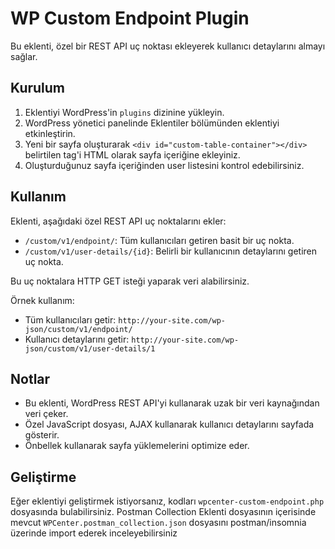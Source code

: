 # WP Custom Endpoint Plugin

Bu eklenti, özel bir REST API uç noktası ekleyerek kullanıcı detaylarını almayı sağlar.

## Kurulum

1. Eklentiyi WordPress'in `plugins` dizinine yükleyin.
2. WordPress yönetici panelinde Eklentiler bölümünden eklentiyi etkinleştirin.
3. Yeni bir sayfa oluşturarak `<div id="custom-table-container"></div>` belirtilen tag'i HTML olarak sayfa içeriğine ekleyiniz.
4. Oluşturduğunuz sayfa içeriğinden user listesini kontrol edebilirsiniz. 

## Kullanım

Eklenti, aşağıdaki özel REST API uç noktalarını ekler:

- `/custom/v1/endpoint/`: Tüm kullanıcıları getiren basit bir uç nokta.
- `/custom/v1/user-details/{id}`: Belirli bir kullanıcının detaylarını getiren uç nokta.

Bu uç noktalara HTTP GET isteği yaparak veri alabilirsiniz.

Örnek kullanım:

- Tüm kullanıcıları getir: `http://your-site.com/wp-json/custom/v1/endpoint/`
- Kullanıcı detaylarını getir: `http://your-site.com/wp-json/custom/v1/user-details/1`

## Notlar

- Bu eklenti, WordPress REST API'yi kullanarak uzak bir veri kaynağından veri çeker.
- Özel JavaScript dosyası, AJAX kullanarak kullanıcı detaylarını sayfada gösterir.
- Önbellek kullanarak sayfa yüklemelerini optimize eder.

## Geliştirme

Eğer eklentiyi geliştirmek istiyorsanız, kodları `wpcenter-custom-endpoint.php` dosyasında bulabilirsiniz.
Postman Collection Eklenti dosyasının içerisinde mevcut `WPCenter.postman_collection.json` dosyasını postman/insomnia üzerinde import ederek inceleyebilirsiniz 
